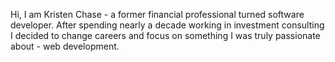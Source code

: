 Hi, I am Kristen Chase - a former financial professional turned software developer. After spending nearly a decade working in investment consulting I decided to change careers and focus on something I was truly passionate about - web development. 
 


<!---
kchasepdx/kchasepdx is a ✨ special ✨ repository because its `README.md` (this file) appears on your GitHub profile.
You can click the Preview link to take a look at your changes.
--->
